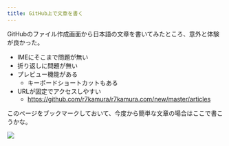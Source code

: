 ```yaml
---
title: GitHub上で文章を書く
---
```


GitHubのファイル作成画面から日本語の文章を書いてみたところ、意外と体験が良かった。

- IMEにそこまで問題が無い
- 折り返しに問題が無い
- プレビュー機能がある
    - キーボードショートカットもある
- URLが固定でアクセスしやすい
    - https://github.com/r7kamura/r7kamura.com/new/master/articles

このページをブックマークしておいて、今度から簡単な文章の場合はここで書こうかな。

![](/images/2019-12-02-github-screenshot.png)
